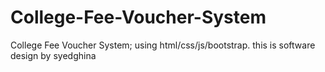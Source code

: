 # College-Fee-Voucher-System
College Fee Voucher System; using html/css/js/bootstrap. this is software  design by syedghina 
